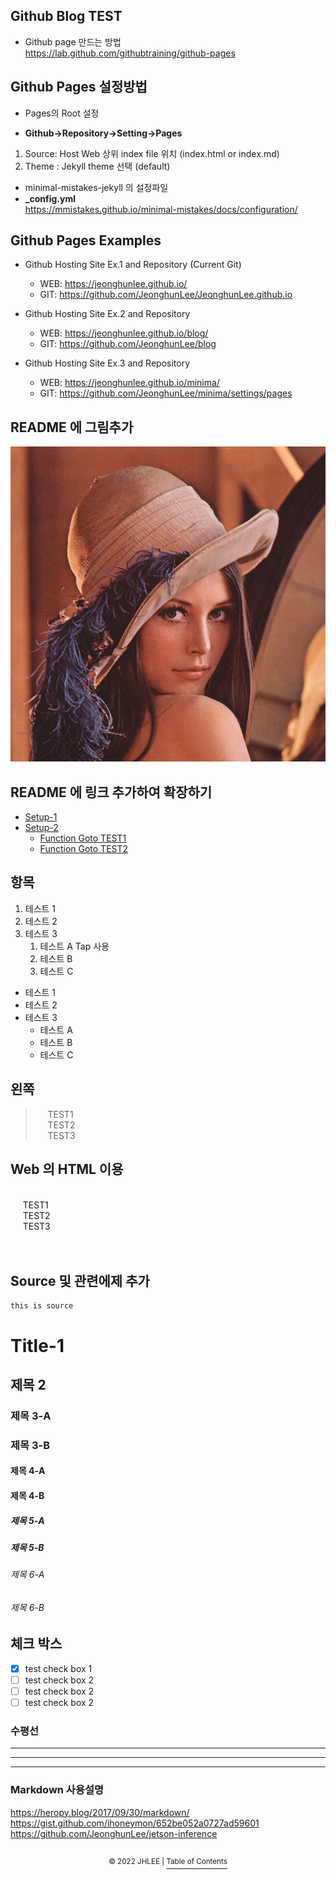 ## Github Blog TEST  

 * Github page 만드는 방법  
  https://lab.github.com/githubtraining/github-pages  

## Github Pages 설정방법

 * Pages의 Root 설정  
 
  * **Github->Repository->Setting->Pages** 
  1. Source: Host Web 상위 index file 위치 (index.html or index.md) 
  2. Theme : Jekyll theme 선택 (default)

 * minimal-mistakes-jekyll 의 설정파일  
  * **_config.yml**    
  https://mmistakes.github.io/minimal-mistakes/docs/configuration/   

## Github Pages Examples

* Github Hosting Site Ex.1 and Repository  (Current Git)
  * WEB: https://jeonghunlee.github.io/  
  * GIT: https://github.com/JeonghunLee/JeonghunLee.github.io
  
* Github Hosting Site Ex.2 and Repository  
  * WEB: https://jeonghunlee.github.io/blog/   
  * GIT: https://github.com/JeonghunLee/blog
  
* Github Hosting Site Ex.3 and Repository  
  * WEB: https://jeonghunlee.github.io/minima/  
  * GIT: https://github.com/JeonghunLee/minima/settings/pages
 
## README 에 그림추가   
![](docs/lena.png)   

## README 에 링크 추가하여 확장하기    
* [Setup-1](docs/setup-1.md)
* [Setup-2](docs/setup-2.md)
	* [Function Goto TEST1 ](docs/function.md#test1)
	* [Function Goto TEST2 ](docs/function.md#test2)


## 항목   

 1. 테스트 1
 2. 테스트 2
 3. 테스트 3
 	1. 테스트 A Tap 사용 
	2. 테스트 B
	3. 테스트 C
 
 * 테스트 1
 * 테스트 2
 * 테스트 3
   * 테스트 A
   * 테스트 B
   * 테스트 C

## 왼쪽  
> &nbsp;&nbsp;&nbsp;&nbsp; TEST1 <br/>
> &nbsp;&nbsp;&nbsp;&nbsp; TEST2 <br/>
> &nbsp;&nbsp;&nbsp;&nbsp; TEST3 <br/>

## Web 의 HTML 이용 
<br/>
&nbsp;&nbsp;&nbsp;&nbsp; TEST1 <br/>
&nbsp;&nbsp;&nbsp;&nbsp; TEST2 <br/>
&nbsp;&nbsp;&nbsp;&nbsp; TEST3 <br/>
<br/>
<br/>

## Source 및 관련에제 추가 

```
this is source 
```

# Title-1
## 제목 2
### 제목 3-A
### 제목 3-B
#### 제목 4-A
#### 제목 4-B
##### 제목 5-A
##### 제목 5-B
###### 제목 6-A
###### 제목 6-B

## 체크 박스 
- [x] test check box 1 
- [ ] test check box 2
- [ ] test check box 2
- [ ] test check box 2

### 수평선 
---
***
---

### Markdown 사용설명
  https://heropy.blog/2017/09/30/markdown/   
  https://gist.github.com/ihoneymon/652be052a0727ad59601   
  https://github.com/JeonghunLee/jetson-inference
  
##
<p align="center"><sup>© 2022 JHLEE | </sup><a href="#Title-1"><sup>Table of Contents</sup></a></p>

